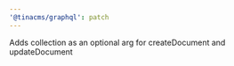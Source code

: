 ```yaml
---
'@tinacms/graphql': patch
---
```


Adds collection as an optional arg for createDocument and updateDocument
